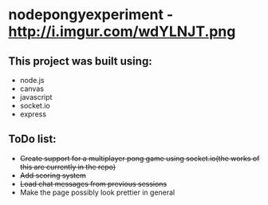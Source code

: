 nodepongyexperiment - http://i.imgur.com/wdYLNJT.png
===================

This project was built using:
--------------

  - node.js 
  - canvas
  - javascript
  - socket.io
  - express


ToDo list:
--------------

  - ~~Create support for a multiplayer pong game using socket.io(the works of this are currently in the repo)~~
  - ~~Add scoring system~~
  - ~~Load chat messages from previous sessions~~
  - Make the page possibly look prettier in general
